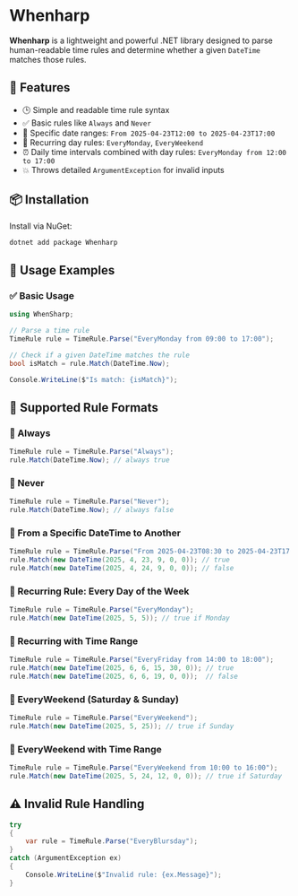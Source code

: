 # Whenharp

**Whenharp** is a lightweight and powerful .NET library designed to parse human-readable time rules and determine whether a given `DateTime` matches those rules.

## 🚀 Features

- 🕒 Simple and readable time rule syntax
- ✅ Basic rules like `Always` and `Never`
- 📅 Specific date ranges: `From 2025-04-23T12:00 to 2025-04-23T17:00`
- 🔁 Recurring day rules: `EveryMonday`, `EveryWeekend`
- ⏰ Daily time intervals combined with day rules: `EveryMonday from 12:00 to 17:00`
- 💥 Throws detailed `ArgumentException` for invalid inputs

## 📦 Installation

Install via NuGet:

```bash
dotnet add package Whenharp
```

## 📌 Usage Examples

### ✅ Basic Usage
```cs
using WhenSharp;

// Parse a time rule
TimeRule rule = TimeRule.Parse("EveryMonday from 09:00 to 17:00");

// Check if a given DateTime matches the rule
bool isMatch = rule.Match(DateTime.Now);

Console.WriteLine($"Is match: {isMatch}");
```

## 📅 Supported Rule Formats
### 🔹 Always
```cs
TimeRule rule = TimeRule.Parse("Always");
rule.Match(DateTime.Now); // always true
```
### 🔹 Never
```cs
TimeRule rule = TimeRule.Parse("Never");
rule.Match(DateTime.Now); // always false
```
### 🔹 From a Specific DateTime to Another
```cs
TimeRule rule = TimeRule.Parse("From 2025-04-23T08:30 to 2025-04-23T17:45");
rule.Match(new DateTime(2025, 4, 23, 9, 0, 0)); // true
rule.Match(new DateTime(2025, 4, 24, 9, 0, 0)); // false
```
### 🔹 Recurring Rule: Every Day of the Week
```cs
TimeRule rule = TimeRule.Parse("EveryMonday");
rule.Match(new DateTime(2025, 5, 5)); // true if Monday
```
### 🔹 Recurring with Time Range
```cs
TimeRule rule = TimeRule.Parse("EveryFriday from 14:00 to 18:00");
rule.Match(new DateTime(2025, 6, 6, 15, 30, 0)); // true
rule.Match(new DateTime(2025, 6, 6, 19, 0, 0));  // false
```
### 🔹 EveryWeekend (Saturday & Sunday)
```cs
TimeRule rule = TimeRule.Parse("EveryWeekend");
rule.Match(new DateTime(2025, 5, 25)); // true if Sunday
```
### 🔹 EveryWeekend with Time Range
```cs
TimeRule rule = TimeRule.Parse("EveryWeekend from 10:00 to 16:00");
rule.Match(new DateTime(2025, 5, 24, 12, 0, 0)); // true if Saturday
```

## ⚠️ Invalid Rule Handling
```cs
try
{
    var rule = TimeRule.Parse("EveryBlursday");
}
catch (ArgumentException ex)
{
    Console.WriteLine($"Invalid rule: {ex.Message}");
}
```
